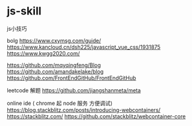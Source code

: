 # js-skill
js小技巧

bolg
https://www.cxymsg.com/guide/
https://www.kancloud.cn/dsh225/javascript_vue_css/1931875
https://www.kwgg2020.com/

https://github.com/mqyqingfeng/Blog
https://github.com/amandakelake/blog
https://github.com/FrontEndGitHub/FrontEndGitHub


leetcode 解题
https://github.com/jiangshanmeta/meta


online ide ( chrome 起 node 服务 方便调试)
https://blog.stackblitz.com/posts/introducing-webcontainers/
https://stackblitz.com/
https://github.com/stackblitz/webcontainer-core